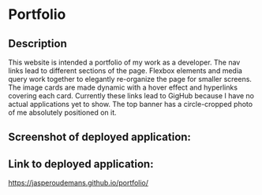 # Portfolio

## Description
This website is intended a portfolio of my work as a developer. 
The nav links lead to different sections of the page. 
Flexbox elements and media query work together to elegantly re-organize the page for smaller screens. 
The image cards are made dynamic with a hover effect and hyperlinks covering each card. Currently these links lead to GigHub because I have no actual applications yet to show. 
The top banner has a circle-cropped photo of me absolutely positioned on it. 

## Screenshot of deployed application:

## Link to deployed application:

https://jasperoudemans.github.io/portfolio/

